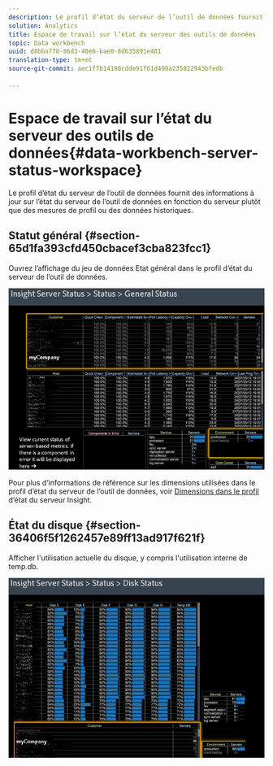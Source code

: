 ```yaml
---
description: Le profil d’état du serveur de l’outil de données fournit des informations à jour sur l’état du serveur de l’outil de données en fonction du serveur plutôt que des mesures de profil ou des données historiques.
solution: Analytics
title: Espace de travail sur l’état du serveur des outils de données
topic: Data workbench
uuid: d8bba770-86d3-40e6-bae0-8d635891e481
translation-type: tm+mt
source-git-commit: aec1f7b14198cdde91f61d490a235022943bfedb

---
```



# Espace de travail sur l’état du serveur des outils de données{#data-workbench-server-status-workspace}

Le profil d’état du serveur de l’outil de données fournit des informations à jour sur l’état du serveur de l’outil de données en fonction du serveur plutôt que des mesures de profil ou des données historiques.

## Statut général {#section-65d1fa393cfd450cbacef3cba823fcc1}

Ouvrez l’affichage du jeu de données Etat général dans le profil d’état du serveur de l’outil de données.

![](assets/Managing_Server_Status.png)

Pour plus d’informations de référence sur les dimensions utilisées dans le profil d’état du serveur de l’outil de données, voir [Dimensions dans le profil](../../../home/monitoring-installation/monitoring-appendix/monitoring-servers-profile.md#concept-8cbeb91e99bc42e2b52b22d551423f8a) d’état du serveur Insight.

## État du disque {#section-36406f5f1262457e89ff13ad917f621f}

Afficher l&#39;utilisation actuelle du disque, y compris l&#39;utilisation interne de temp.db.

![](assets/Managing_Server_DiskStatus.png)

